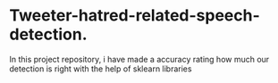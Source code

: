 # Tweeter-hatred-related-speech-detection.
In this project repository, i have made a accuracy rating how much our detection is right with the help of sklearn libraries 
